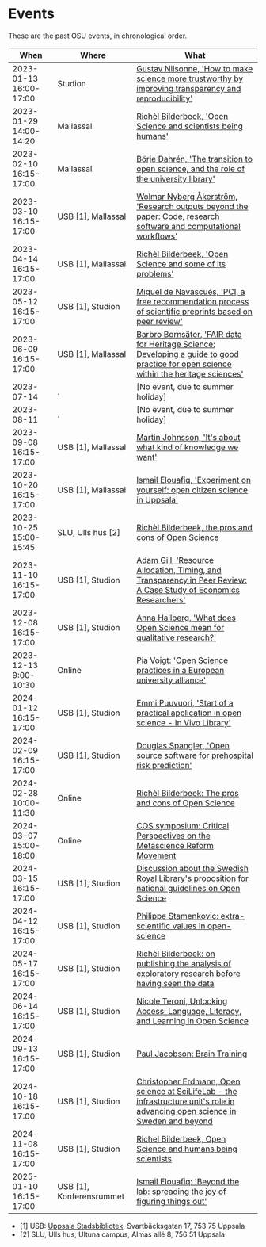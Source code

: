 # Events

These are the past OSU events, in chronological order.

When                      | Where              |What
--------------------------|--------------------|------------------------------------------------
2023-01-13 16:00-17:00    |Studion             |[Gustav Nilsonne, 'How to make science more trustworthy by improving transparency and reproducibility'](20230129_richel_bilderbeek/README.md)
2023-01-29 14:00-14:20    |Mallassal           |[Richèl Bilderbeek, 'Open Science and scientists being humans'](20230129_richel_bilderbeek/README.md)
2023-02-10 16:15-17:00    |Mallassal           |[Börje Dahrén, 'The transition to open science, and the role of the university library'](20230210_boerje_dahreen/README.md)
2023-03-10 16:15-17:00    |USB [1], Mallassal  |[Wolmar Nyberg Åkerström, 'Research outputs beyond the paper: Code, research software and computational workflows'](20230310_wolmar_nyberg_aakerstroem/README.md)
2023-04-14 16:15-17:00    |USB [1], Mallassal  |[Richèl Bilderbeek, 'Open Science and some of its problems'](20230414_richel_bilderbeek/README.md)
2023-05-12 16:15-17:00    |USB [1], Studion    |[Miguel de Navascués, 'PCI, a free recommendation process of scientific preprints based on peer review'](20230512_miguel_de_navascues/README.md)
2023-06-09 16:15-17:00    |USB [1], Mallassal  |[Barbro Bornsäter, 'FAIR data for Heritage Science: Developing a guide to good practice for open science within the heritage sciences'](20230609_barbro_bornsaeter/README.md)
2023-07-14                |.                   |[No event, due to summer holiday]
2023-08-11                |.                   |[No event, due to summer holiday]
2023-09-08 16:15-17:00    |USB [1], Mallassal  |[Martin Johnsson, 'It's about what kind of knowledge we want'](20230908_martin_johnsson/README.md)
2023-10-20 16:15-17:00    |USB [1], Mallassal  |[Ismail Elouafiq, 'Experiment on yourself: open citizen science in Uppsala'](20231020_ismail_elouafiq/README.md)
2023-10-25 15:00-15:45    |SLU, Ulls hus [2]   |[Richèl Bilderbeek, the pros and cons of Open Science](20231025_richel_bilderbeek/README.md)
2023-11-10 16:15-17:00    |USB [1], Studion    |[Adam Gill, 'Resource Allocation, Timing, and Transparency in Peer Review: A Case Study of Economics Researchers'](20231110_adam_gill/README.md)
2023-12-08 16:15-17:00    |USB [1], Studion    |[Anna Hallberg, 'What does Open Science mean for qualitative research?'](20231208_anna_hallberg/README.md)
2023-12-13 9:00-10:30     |Online              |[Pia Voigt: 'Open Science practices in a European university alliance'](https://pad.gwdg.de/gSo8Md81QyO_PhyU93h-Nw)
2024-01-12 16:15-17:00    |USB [1], Studion    |[Emmi Puuvuori, 'Start of a practical application in open science - In Vivo Library'](20240112_emmi_puuvuori/README.md)
2024-02-09 16:15-17:00    |USB [1], Studion    |[Douglas Spangler, 'Open source software for prehospital risk prediction'](20240209_douglas_spangler/README.md)
2024-02-28 10:00-11:30    |Online              |[Richèl Bilderbeek: The pros and cons of Open Science](20240228_richel_bilderbeek/README.md)
2024-03-07 15:00-18:00    |Online              |[COS symposium: Critical Perspectives on the Metascience Reform Movement](https://www.cos.io/critical-perspectives-on-the-metascience-reform-movement)
2024-03-15 16:15-17:00    |USB [1], Studion    |[Discussion about the Swedish Royal Library's proposition for national guidelines on Open Science](20240315_osu/README.md)
2024-04-12 16:15-17:00    |USB [1], Studion    |[Philippe Stamenkovic: extra-scientific values in open-science](20240412_philippe_stamenkovic/README.md)
2024-05-17 16:15-17:00    |USB [1], Studion    |[Richèl Bilderbeek: on publishing the analysis of exploratory research before having seen the data](20240517_richel_bilderbeek/README.md)
2024-06-14 16:15-17:00    |USB [1], Studion    |[Nicole Teroni, Unlocking Access: Language, Literacy, and Learning in Open Science](20240614_nicole_teroni/README.md)
2024-09-13 16:15-17:00    |USB [1], Studion    |[Paul Jacobson: Brain Training](20240913_paul_jacobson/README.md)
2024-10-18 16:15-17:00    |USB [1], Studion    |[Christopher Erdmann, Open science at SciLifeLab - the infrastructure unit's role in advancing open science in Sweden and beyond](20241018_christopher_erdmann/README.md)
2024-11-08 16:15-17:00    |USB [1], Studion        |[Richel Bilderbeek, Open Science and humans being scientists](20241108_richel_bilderbeek/README.md)
2025-01-10 16:15-17:00    |USB [1], Konferensrummet|[Ismail Elouafiq: 'Beyond the lab: spreading the joy of figuring things out'](20250110_ismail_elouafiq/README.md)

* [1] USB: [Uppsala Stadsbibliotek](https://bibliotekuppsala.se/web/arena/stadsbiblioteket#/),
   Svartbäcksgatan 17, 753 75 Uppsala
* [2] SLU, Ulls hus, Ultuna campus, Almas allé 8, 756 51 Uppsala
